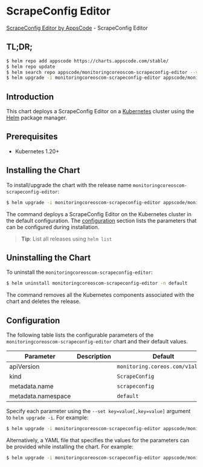 # ScrapeConfig Editor

[ScrapeConfig Editor by AppsCode](https://appscode.com) - ScrapeConfig Editor

## TL;DR;

```bash
$ helm repo add appscode https://charts.appscode.com/stable/
$ helm repo update
$ helm search repo appscode/monitoringcoreoscom-scrapeconfig-editor --version=v0.27.0
$ helm upgrade -i monitoringcoreoscom-scrapeconfig-editor appscode/monitoringcoreoscom-scrapeconfig-editor -n default --create-namespace --version=v0.27.0
```

## Introduction

This chart deploys a ScrapeConfig Editor on a [Kubernetes](http://kubernetes.io) cluster using the [Helm](https://helm.sh) package manager.

## Prerequisites

- Kubernetes 1.20+

## Installing the Chart

To install/upgrade the chart with the release name `monitoringcoreoscom-scrapeconfig-editor`:

```bash
$ helm upgrade -i monitoringcoreoscom-scrapeconfig-editor appscode/monitoringcoreoscom-scrapeconfig-editor -n default --create-namespace --version=v0.27.0
```

The command deploys a ScrapeConfig Editor on the Kubernetes cluster in the default configuration. The [configuration](#configuration) section lists the parameters that can be configured during installation.

> **Tip**: List all releases using `helm list`

## Uninstalling the Chart

To uninstall the `monitoringcoreoscom-scrapeconfig-editor`:

```bash
$ helm uninstall monitoringcoreoscom-scrapeconfig-editor -n default
```

The command removes all the Kubernetes components associated with the chart and deletes the release.

## Configuration

The following table lists the configurable parameters of the `monitoringcoreoscom-scrapeconfig-editor` chart and their default values.

|     Parameter      | Description |                   Default                   |
|--------------------|-------------|---------------------------------------------|
| apiVersion         |             | <code>monitoring.coreos.com/v1alpha1</code> |
| kind               |             | <code>ScrapeConfig</code>                   |
| metadata.name      |             | <code>scrapeconfig</code>                   |
| metadata.namespace |             | <code>default</code>                        |


Specify each parameter using the `--set key=value[,key=value]` argument to `helm upgrade -i`. For example:

```bash
$ helm upgrade -i monitoringcoreoscom-scrapeconfig-editor appscode/monitoringcoreoscom-scrapeconfig-editor -n default --create-namespace --version=v0.27.0 --set apiVersion=monitoring.coreos.com/v1alpha1
```

Alternatively, a YAML file that specifies the values for the parameters can be provided while
installing the chart. For example:

```bash
$ helm upgrade -i monitoringcoreoscom-scrapeconfig-editor appscode/monitoringcoreoscom-scrapeconfig-editor -n default --create-namespace --version=v0.27.0 --values values.yaml
```
